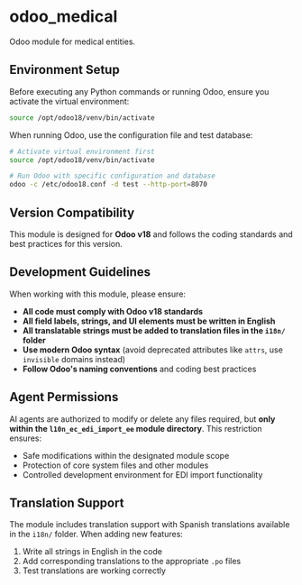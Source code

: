 # odoo_medical
Odoo module for medical entities.

## Environment Setup
Before executing any Python commands or running Odoo, ensure you activate the virtual environment:

```bash
source /opt/odoo18/venv/bin/activate
```

When running Odoo, use the configuration file and test database:

```bash
# Activate virtual environment first
source /opt/odoo18/venv/bin/activate

# Run Odoo with specific configuration and database
odoo -c /etc/odoo18.conf -d test --http-port=8070
```

## Version Compatibility
This module is designed for **Odoo v18** and follows the coding standards and best practices for this version.

## Development Guidelines
When working with this module, please ensure:

- **All code must comply with Odoo v18 standards**
- **All field labels, strings, and UI elements must be written in English**
- **All translatable strings must be added to translation files in the `i18n/` folder**
- **Use modern Odoo syntax** (avoid deprecated attributes like `attrs`, use `invisible` domains instead)
- **Follow Odoo's naming conventions** and coding best practices

## Agent Permissions
AI agents are authorized to modify or delete any files required, but **only within the `l10n_ec_edi_import_ee` module directory**. This restriction ensures:

- Safe modifications within the designated module scope
- Protection of core system files and other modules
- Controlled development environment for EDI import functionality

## Translation Support
The module includes translation support with Spanish translations available in the `i18n/` folder. When adding new features:

1. Write all strings in English in the code
2. Add corresponding translations to the appropriate `.po` files
3. Test translations are working correctly
